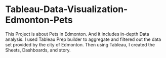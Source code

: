 # Tableau-Data-Visualization-Edmonton-Pets
This Project is about Pets in Edmonton. And it includes in-depth Data analysis. I used Tableau Prep builder to aggregate and filtered out the data set provided by the city of Edmonton. Then using Tableau, I created the Sheets, Dashboards, and story.
